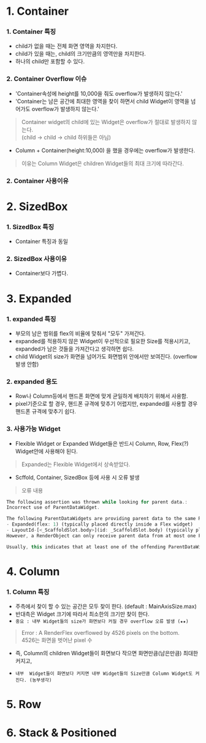 # 1. Container
### 1. Container 특징
 - child가 없을 때는 전체 화면 영역을 차지한다.
 - child가 있을 때는, child의 크기만큼의 영역만을 차지한다.
 - 하나의 child만 포함할 수 있다.

### 2. Container Overflow 이슈
 - 'Container속성에 height를 10,000을 줘도 overflow가 발생하지 않는다.'
 - 'Container는 남은 공간에 최대한 영역을 찾이 하면서 child Widget이 영역을 넘어가도 overflow가 발생하지 않는다.'
 > Container widget의 child에 있는 Widget은 overflow가 절대로 발생하지 않는다. <br>
 > (child -> child -> child 하위들은 아님)<br>

 - Column + Container(height:10,000) 을 했을 경우에는 overflow가 발생한다.
 > 이유는 Column Widget은 children Widget들의 최대 크기에 따라간다.

### 2. Container 사용이유

# 2. SizedBox
### 1. SizedBox 특징
 - Container 특징과 동일

### 2. SizedBox 사용이유
 - Container보다 가볍다.

# 3. Expanded
### 1. expanded 특징
 - 부모의 남은 범위를 flex의 비율에 맞춰서 "모두" 가져간다. 
 - expanded를 적용하지 않은 Widget이 우선적으로 필요한 Size를 적용시키고, expanded가 남은 것들을 가져간다고 생각하면 쉽다.
 - child Widget의 size가 화면을 넘어가도 화면범위 안에서만 보여진다. (overflow발생 안함)

### 2. expanded 용도
 - Row나 Column등에서 핸드폰 화면에 맞게 균일하게 배치하기 위해서 사용함.
 - pixel기준으로 할 경우, 핸드폰 규격에 맞추기 어렵지만, expanded를 사용할 경우 핸드폰 규격에 맞추기 쉽다.

### 3. 사용가능 Widget
 - Flexible Widget or Expanded Widget들은 반드시 Column, Row, Flex(?) Widget안에 사용해야 된다.
 > Expanded는 Flexible Widget에서 상속받았다.
 - Scffold, Container, SizedBox  등에 사용 시 오류 발생
 > 오류 내용 
```dart
The following assertion was thrown while looking for parent data.:
Incorrect use of ParentDataWidget.

The following ParentDataWidgets are providing parent data to the same RenderObject:
- Expanded(flex: 1) (typically placed directly inside a Flex widget)
- LayoutId-[<_ScaffoldSlot.body>](id: _ScaffoldSlot.body) (typically placed directly inside a CustomMultiChildLayout widget)
However, a RenderObject can only receive parent data from at most one ParentDataWidget.

Usually, this indicates that at least one of the offending ParentDataWidgets listed above is not placed directly inside a compatible ancestor widget.
```

# 4. Column
### 1. Column 특징
 - 주측에서 찾이 할 수 있는 공간은 모두 찾이 한다. (default : MainAxisSize.max)
 - 반대측은 Widget 크기에 따라서 최소한의 크기만 찾이 한다.
 - `중요 : 내부 Widget들의 size가 화면보다 커질 경우 overflow 오류 발생 (★★)`
 > Error : A RenderFlex overflowed by 4526 pixels on the bottom.<br>
 > 4526는 화면을 벗어난 pixel 수<br>
 - 즉, Column의 children Widget들이 화면보다 작으면 화면만큼(남은만큼) 최대한 커지고, 
 -     내부  Widget들이 화면보다 커지면 내부 Widget들의 Size만큼 Column Widget도 커진다. (농부생각)





# 5. Row

# 6. Stack & Positioned